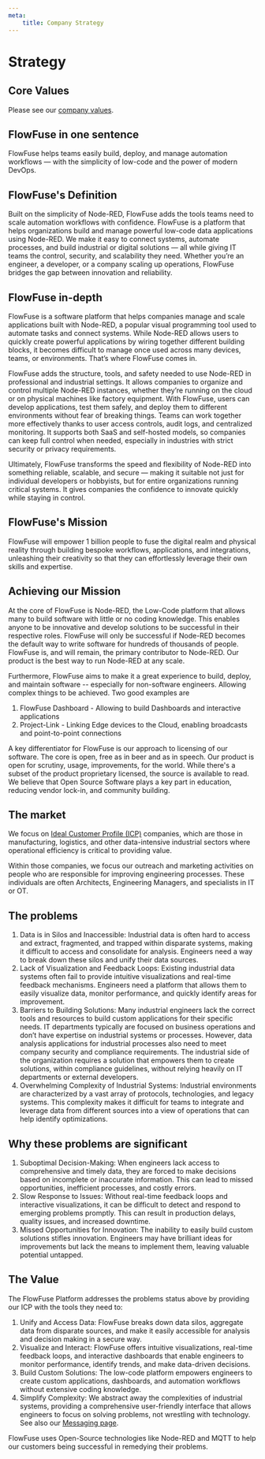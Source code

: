 ```yaml
---
meta:
    title: Company Strategy
---
```


# Strategy

## Core Values

Please see our [company values](/handbook/company/values/).

## FlowFuse in one sentence
FlowFuse helps teams easily build, deploy, and manage automation workflows — with the simplicity of low-code and the power of modern DevOps.

## FlowFuse's Definition
Built on the simplicity of Node-RED, FlowFuse adds the tools teams need to scale automation workflows with confidence.
FlowFuse is a platform that helps organizations build and manage powerful low-code data applications using Node-RED.
We make it easy to connect systems, automate processes, and build industrial or digital solutions — all while giving IT teams the control, security, and scalability they need.
Whether you’re an engineer, a developer, or a company scaling up operations, FlowFuse bridges the gap between innovation and reliability.

## FlowFuse in-depth
FlowFuse is a software platform that helps companies manage and scale applications built with Node-RED, a popular visual programming tool used to automate tasks and connect systems. While Node-RED allows users to quickly create powerful applications by wiring together different building blocks, it becomes difficult to manage once used across many devices, teams, or environments. That’s where FlowFuse comes in.

FlowFuse adds the structure, tools, and safety needed to use Node-RED in professional and industrial settings. It allows companies to organize and control multiple Node-RED instances, whether they’re running on the cloud or on physical machines like factory equipment. With FlowFuse, users can develop applications, test them safely, and deploy them to different environments without fear of breaking things. Teams can work together more effectively thanks to user access controls, audit logs, and centralized monitoring. It supports both SaaS and self-hosted models, so companies can keep full control when needed, especially in industries with strict security or privacy requirements.

Ultimately, FlowFuse transforms the speed and flexibility of Node-RED into something reliable, scalable, and secure — making it suitable not just for individual developers or hobbyists, but for entire organizations running critical systems. It gives companies the confidence to innovate quickly while staying in control.

## FlowFuse's Mission

FlowFuse will empower 1 billion people to fuse the digital realm and physical
reality through building bespoke workflows, applications, and integrations,
unleashing their creativity so that they can effortlessly leverage their own
skills and expertise.

## Achieving our Mission

At the core of FlowFuse is Node-RED, the Low-Code platform that allows many
to build software with little or no coding knowledge. This enables anyone to be innovative and develop solutions to be successful in their respective roles. FlowFuse will only be successful if
Node-RED becomes the default way to write software for hundreds of thousands of people.
FlowFuse is, and will remain, the primary contributor to Node-RED. Our product is
the best way to run Node-RED at any scale.

Furthermore, FlowFuse aims to make it a great experience to build, deploy, and
maintain software -- especially for non-software engineers. Allowing complex things
to be achieved. Two good examples are
1. FlowFuse Dashboard - Allowing to build Dashboards and interactive applications
1. Project-Link - Linking Edge devices to the Cloud, enabling broadcasts and point-to-point connections

A key differentiator for FlowFuse is our approach to licensing of our software.
The core is open, free as in beer and as in speech. Our product is open for scrutiny,
usage, improvements, for the world. While there's a subset of the product
proprietary licensed, the source is available to read. We believe that Open Source
Software plays a key part in education, reducing vendor lock-in, and community building.

## The market

We focus on [Ideal Customer Profile (ICP)](https://flowfuse.com/handbook/customer/marketing/messaging/) companies, which are those in manufacturing, logistics, and other data-intensive industrial sectors where operational efficiency is critical to providing value.

Within those companies, we focus our outreach and marketing activities on people who are responsible for improving engineering processes. These individuals are often Architects, Engineering Managers, and specialists in IT or OT. 

## The problems 

1. Data is in Silos and Inaccessible: Industrial data is often hard to access and extract, fragmented, and trapped within disparate systems, making it difficult to access and consolidate for analysis. Engineers need a way to break down these silos and unify their data sources.
1. Lack of Visualization and Feedback Loops: Existing industrial data systems often fail to provide intuitive visualizations and real-time feedback mechanisms. Engineers need a platform that allows them to easily visualize data, monitor performance, and quickly identify areas for improvement.
1. Barriers to Building Solutions: Many industrial engineers lack the correct tools and resources to build custom applications for their specific needs. IT departments typically are focused on business operations and don’t have expertise on industrial systems or processes. However, data analysis applications for industrial processes also need to meet company security and compliance requirements. The industrial side of the organization requires a solution that empowers them to create solutions, within compliance guidelines, without relying heavily on IT departments or external developers.
1. Overwhelming Complexity of Industrial Systems: Industrial environments are characterized by a vast array of protocols, technologies, and legacy systems. This complexity makes it difficult for teams to integrate and leverage data from different sources into a view of operations that can help identify optimizations.

## Why these problems are significant

1. Suboptimal Decision-Making: When engineers lack access to comprehensive and timely data, they are forced to make decisions based on incomplete or inaccurate information. This can lead to missed opportunities, inefficient processes, and costly errors.
1. Slow Response to Issues: Without real-time feedback loops and interactive visualizations, it can be difficult to detect and respond to emerging problems promptly. This can result in production delays, quality issues, and increased downtime.
1. Missed Opportunities for Innovation: The inability to easily build custom solutions stifles innovation. Engineers may have brilliant ideas for improvements but lack the means to implement them, leaving valuable potential untapped.

## The Value

The FlowFuse Platform addresses the problems status above by providing our ICP with the tools they need to:

1. Unify and Access Data: FlowFuse breaks down data silos, aggregate data from disparate sources, and make it easily accessible for analysis and decision making in a secure way. 
1. Visualize and Interact: FlowFuse offers intuitive visualizations, real-time feedback loops, and interactive dashboards that enable engineers to monitor performance, identify trends, and make data-driven decisions.
1. Build Custom Solutions: The low-code platform empowers engineers to create custom applications, dashboards, and automation workflows without extensive coding knowledge.
1. Simplify Complexity: We abstract away the complexities of industrial systems, providing a comprehensive user-friendly interface that allows engineers to focus on solving problems, not wrestling with technology.
See also our [Messaging page](/handbook/customer/marketing/messaging/).

FlowFuse uses Open-Source technologies like Node-RED and MQTT to help our customers being successful in remedying their problems.
